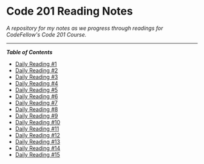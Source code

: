 # Code 201 Reading Notes

*A repository for my notes as we progress through readings for CodeFellow's Code 201 Course.*

---

***Table of Contents***

- [Daily Reading #1](https://jchinzi.github.io/reading-notes/class-01)
- [Daily Reading #2](https://jchinzi.github.io/reading-notes/class-02)
- [Daily Reading #3](https://jchinzi.github.io/reading-notes/class-03)
- [Daily Reading #4](https://jchinzi.github.io/reading-notes/class-04)
- [Daily Reading #5](https://jchinzi.github.io/reading-notes/class-05)
- [Daily Reading #6](https://jchinzi.github.io/reading-notes/class-06)
- [Daily Reading #7](https://jchinzi.github.io/reading-notes/class-07)
- [Daily Reading #8](https://jchinzi.github.io/reading-notes/class-08)
- [Daily Reading #9](https://jchinzi.github.io/reading-notes/class-09)
- [Daily Reading #10](https://jchinzi.github.io/reading-notes/class-10)
- [Daily Reading #11](https://jchinzi.github.io/reading-notes/class-11)
- [Daily Reading #12](https://jchinzi.github.io/reading-notes/class-12)
- [Daily Reading #13](https://jchinzi.github.io/reading-notes/class-13)
- [Daily Reading #14](https://jchinzi.github.io/reading-notes/class-14)
- [Daily Reading #15](https://jchinzi.github.io/reading-notes/class-15)
